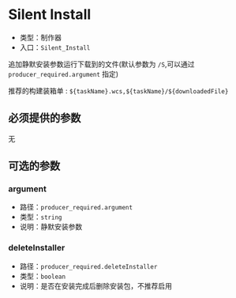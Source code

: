 # Silent Install

- 类型：制作器
- 入口：`Silent_Install`

追加静默安装参数运行下载到的文件(默认参数为 `/S`,可以通过 `producer_required.argument` 指定)

推荐的构建装箱单 : `${taskName}.wcs,${taskName}/${downloadedFile}`

## 必须提供的参数

无

## 可选的参数

### argument

- 路径：`producer_required.argument`
- 类型：`string`
- 说明：静默安装参数

### deleteInstaller

- 路径：`producer_required.deleteInstaller`
- 类型：`boolean`
- 说明：是否在安装完成后删除安装包，不推荐启用
